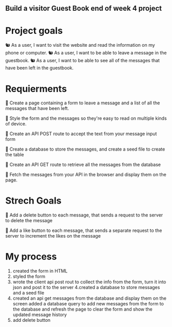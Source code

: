 ## Build a visitor Guest Book end of week 4 project

# Project goals

🐿️ As a user, I want to visit the website and read the information on my phone or computer.
🐿️ As a user, I want to be able to leave a message in the guestbook.
🐿️ As a user, I want to be able to see all of the messages that have been left in the guestbook.

# Requierments

🎯 Create a page containing a form to leave a message and a list of all the messages that have been left.

🎯 Style the form and the messages so they're easy to read on multiple kinds of device.

🎯 Create an API POST route to accept the text from your message input form

🎯 Create a database to store the messages, and create a seed file to create the table

🎯 Create an API GET route to retrieve all the messages from the database

🎯 Fetch the messages from your API in the browser and display them on the page.

# Strech Goals

🏹 Add a delete button to each message, that sends a request to the server to delete the message

🏹 Add a like button to each message, that sends a separate request to the server to increment the likes on the message

# My process

1. created the form in HTML
2. styled the form
3. wrote the client api post rout to collect the info from the form, turn it into json and post it to the server
   4.created a database to store messages and a seed file
4. created an api get messages from the database and display them on the screen
   added a database query to add new messages from the form to the database and refresh the page to clear the form and show the updated message history
5. add delete button
